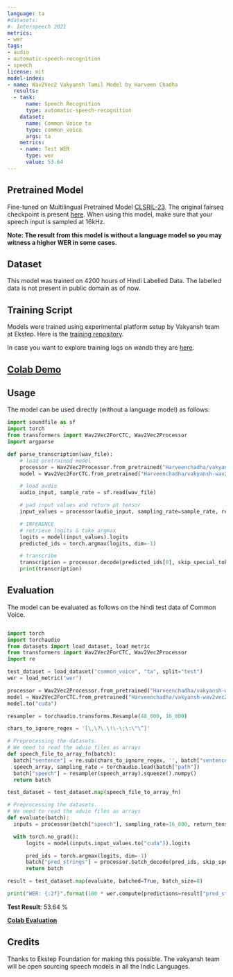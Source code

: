 ```yaml
---
language: ta
#datasets:
#- Interspeech 2021
metrics:
- wer
tags:
- audio
- automatic-speech-recognition
- speech
license: mit
model-index:
- name: Wav2Vec2 Vakyansh Tamil Model by Harveen Chadha
  results:
  - task:
      name: Speech Recognition
      type: automatic-speech-recognition
    dataset:
      name: Common Voice ta
      type: common_voice
      args: ta
    metrics:
    - name: Test WER
      type: wer
      value: 53.64
---
```


## Pretrained Model

Fine-tuned on Multilingual Pretrained Model [CLSRIL-23](https://arxiv.org/abs/2107.07402). The original fairseq checkpoint is present [here](https://github.com/Open-Speech-EkStep/vakyansh-models). When using this model, make sure that your speech input is sampled at 16kHz.

**Note: The result from this model is without a language model so you may witness a higher WER in some cases.**

## Dataset

This model was trained on 4200 hours of Hindi Labelled Data. The labelled data is not present in public domain as of now.

## Training Script

Models were trained using experimental platform setup by Vakyansh team at Ekstep. Here is the [training repository](https://github.com/Open-Speech-EkStep/vakyansh-wav2vec2-experimentation).

In case you want to explore training logs on wandb they are [here](https://wandb.ai/harveenchadha/tamil-finetuning-multilingual).


## [Colab Demo](https://github.com/harveenchadha/bol/blob/main/demos/hf/tamil/hf_tamil_tnm_4200_demo.ipynb)

## Usage

The model can be used directly (without a language model) as follows:

```python
import soundfile as sf
import torch
from transformers import Wav2Vec2ForCTC, Wav2Vec2Processor
import argparse

def parse_transcription(wav_file):
    # load pretrained model
    processor = Wav2Vec2Processor.from_pretrained("Harveenchadha/vakyansh-wav2vec2-tamil-tam-250")
    model = Wav2Vec2ForCTC.from_pretrained("Harveenchadha/vakyansh-wav2vec2-tamil-tam-250")

    # load audio
    audio_input, sample_rate = sf.read(wav_file)

    # pad input values and return pt tensor
    input_values = processor(audio_input, sampling_rate=sample_rate, return_tensors="pt").input_values

    # INFERENCE
    # retrieve logits & take argmax
    logits = model(input_values).logits
    predicted_ids = torch.argmax(logits, dim=-1)

    # transcribe
    transcription = processor.decode(predicted_ids[0], skip_special_tokens=True)
    print(transcription)

```


## Evaluation
The model can be evaluated as follows on the hindi test data of Common Voice. 

```python

import torch
import torchaudio
from datasets import load_dataset, load_metric
from transformers import Wav2Vec2ForCTC, Wav2Vec2Processor
import re

test_dataset = load_dataset("common_voice", "ta", split="test")
wer = load_metric("wer")

processor = Wav2Vec2Processor.from_pretrained("Harveenchadha/vakyansh-wav2vec2-tamil-tam-250")
model = Wav2Vec2ForCTC.from_pretrained("Harveenchadha/vakyansh-wav2vec2-tamil-tam-250")
model.to("cuda")

resampler = torchaudio.transforms.Resample(48_000, 16_000)

chars_to_ignore_regex = '[\,\?\.\!\-\;\:\"\“]'

# Preprocessing the datasets.
# We need to read the aduio files as arrays
def speech_file_to_array_fn(batch):
  batch["sentence"] = re.sub(chars_to_ignore_regex, '', batch["sentence"]).lower()
  speech_array, sampling_rate = torchaudio.load(batch["path"])
  batch["speech"] = resampler(speech_array).squeeze().numpy()
  return batch

test_dataset = test_dataset.map(speech_file_to_array_fn)

# Preprocessing the datasets.
# We need to read the aduio files as arrays
def evaluate(batch):
  inputs = processor(batch["speech"], sampling_rate=16_000, return_tensors="pt", padding=True)

  with torch.no_grad():
      logits = model(inputs.input_values.to("cuda")).logits

      pred_ids = torch.argmax(logits, dim=-1)
      batch["pred_strings"] = processor.batch_decode(pred_ids, skip_special_tokens=True)
      return batch

result = test_dataset.map(evaluate, batched=True, batch_size=8)

print("WER: {:2f}".format(100 * wer.compute(predictions=result["pred_strings"], references=result["sentence"])))

```

**Test Result**: 53.64 %

[**Colab Evaluation**](https://github.com/harveenchadha/bol/blob/main/demos/hf/tamil/hf_vakyansh_tamil_tnm_4200_evaluation_common_voice.ipynb) 

## Credits
Thanks to Ekstep Foundation for making this possible. The vakyansh team will be open sourcing speech models in all the Indic Languages.
